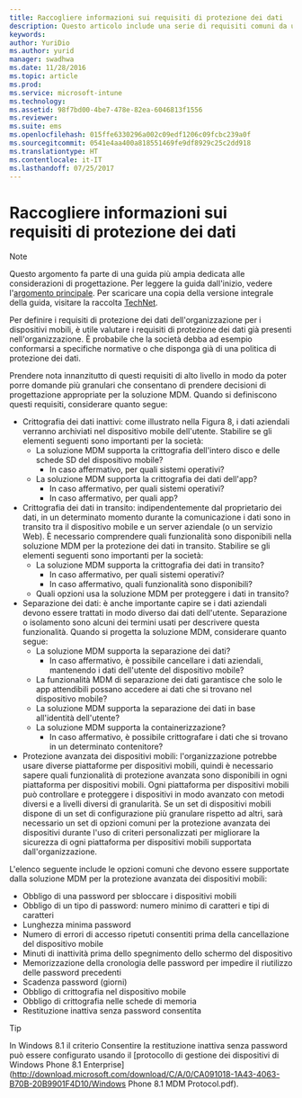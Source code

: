 ```yaml
---
title: Raccogliere informazioni sui requisiti di protezione dei dati
description: Questo articolo include una serie di requisiti comuni da usare per la protezione dei dati in uno scenario di gestione di dispositivi mobili (MDM).
keywords: 
author: YuriDio
ms.author: yurid
manager: swadhwa
ms.date: 11/28/2016
ms.topic: article
ms.prod: 
ms.service: microsoft-intune
ms.technology: 
ms.assetid: 98f7bd00-4be7-478e-82ea-6046813f1556
ms.reviewer: 
ms.suite: ems
ms.openlocfilehash: 015ffe6330296a002c09edf1206c09fcbc239a0f
ms.sourcegitcommit: 0541e4aa400a818551469fe9df8929c25c2dd918
ms.translationtype: HT
ms.contentlocale: it-IT
ms.lasthandoff: 07/25/2017
---
```

# <a name="gather-your-data-protection-requirements"></a>Raccogliere informazioni sui requisiti di protezione dei dati

>[!NOTE]
>Questo argomento fa parte di una guida più ampia dedicata alle considerazioni di progettazione. Per leggere la guida dall'inizio, vedere l'[argomento principale](mdm-design-considerations-guide.md). Per scaricare una copia della versione integrale della guida, visitare la raccolta [TechNet](https://gallery.technet.microsoft.com/Mobile-Device-Management-7d401582).

Per definire i requisiti di protezione dei dati dell'organizzazione per i dispositivi mobili, è utile valutare i requisiti di protezione dei dati già presenti nell'organizzazione. È probabile che la società debba ad esempio conformarsi a specifiche normative o che disponga già di una politica di protezione dei dati.

Prendere nota innanzitutto di questi requisiti di alto livello in modo da poter porre domande più granulari che consentano di prendere decisioni di progettazione appropriate per la soluzione MDM.  Quando si definiscono questi requisiti, considerare quanto segue:

- Crittografia dei dati inattivi: come illustrato nella Figura 8, i dati aziendali verranno archiviati nel dispositivo mobile dell'utente. Stabilire se gli elementi seguenti sono importanti per la società:
    - La soluzione MDM supporta la crittografia dell'intero disco e delle schede SD del dispositivo mobile?
        - In caso affermativo, per quali sistemi operativi?
    - La soluzione MDM supporta la crittografia dei dati dell'app?
        - In caso affermativo, per quali sistemi operativi?
        - In caso affermativo, per quali app?
- Crittografia dei dati in transito: indipendentemente dal proprietario dei dati, in un determinato momento durante la comunicazione i dati sono in transito tra il dispositivo mobile e un server aziendale (o un servizio Web). È necessario comprendere quali funzionalità sono disponibili nella soluzione MDM per la protezione dei dati in transito. Stabilire se gli elementi seguenti sono importanti per la società:
    - La soluzione MDM supporta la crittografia dei dati in transito?
        - In caso affermativo, per quali sistemi operativi?
        - In caso affermativo, quali funzionalità sono disponibili?
    - Quali opzioni usa la soluzione MDM per proteggere i dati in transito?
- Separazione dei dati: è anche importante capire se i dati aziendali devono essere trattati in modo diverso dai dati dell'utente. Separazione o isolamento sono alcuni dei termini usati per descrivere questa funzionalità. Quando si progetta la soluzione MDM, considerare quanto segue:
    - La soluzione MDM supporta la separazione dei dati?
        - In caso affermativo, è possibile cancellare i dati aziendali, mantenendo i dati dell'utente del dispositivo mobile?
    - La funzionalità MDM di separazione dei dati garantisce che solo le app attendibili possano accedere ai dati che si trovano nel dispositivo mobile?
    - La soluzione MDM supporta la separazione dei dati in base all'identità dell'utente?
    - La soluzione MDM supporta la containerizzazione?
        - In caso affermativo, è possibile crittografare i dati che si trovano in un determinato contenitore?
- Protezione avanzata dei dispositivi mobili: l'organizzazione potrebbe usare diverse piattaforme per dispositivi mobili, quindi è necessario sapere quali funzionalità di protezione avanzata sono disponibili in ogni piattaforma per dispositivi mobili. Ogni piattaforma per dispositivi mobili può controllare e proteggere i dispositivi in modo avanzato con metodi diversi e a livelli diversi di granularità. Se un set di dispositivi mobili dispone di un set di configurazione più granulare rispetto ad altri, sarà necessario un set di opzioni comuni per la protezione avanzata dei dispositivi durante l'uso di criteri personalizzati per migliorare la sicurezza di ogni piattaforma per dispositivi mobili supportata dall'organizzazione.

L'elenco seguente include le opzioni comuni che devono essere supportate dalla soluzione MDM per la protezione avanzata dei dispositivi mobili:

- Obbligo di una password per sbloccare i dispositivi mobili
- Obbligo di un tipo di password: numero minimo di caratteri e tipi di caratteri
- Lunghezza minima password
- Numero di errori di accesso ripetuti consentiti prima della cancellazione del dispositivo mobile
- Minuti di inattività prima dello spegnimento dello schermo del dispositivo
- Memorizzazione della cronologia delle password per impedire il riutilizzo delle password precedenti
- Scadenza password (giorni)
- Obbligo di crittografia nel dispositivo mobile
- Obbligo di crittografia nelle schede di memoria
- Restituzione inattiva senza password consentita

>[!TIP]
> In Windows 8.1 il criterio Consentire la restituzione inattiva senza password può essere configurato usando il [protocollo di gestione dei dispositivi di Windows Phone 8.1 Enterprise](http://download.microsoft.com/download/C/A/0/CA091018-1A43-4063-B70B-20B9901F4D10/Windows Phone 8.1 MDM Protocol.pdf).

